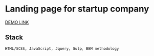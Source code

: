 # Landing page for startup company

[DEMO LINK](https://denkondratiev.github.io/layout_miami/)

## Stack
    HTML/SCSS, JavaScript, Jquery, Gulp, BEM methodology
